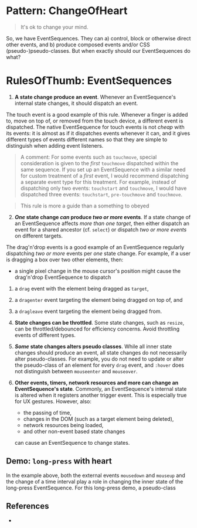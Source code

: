 # Pattern: ChangeOfHeart

> It's ok to change your mind.

So, we have EventSequences. They can a) control, block or otherwise direct other events, and b) produce composed events and/or CSS (pseudo-)pseudo-classes. But when exactly should our EventSequences do what?

# RulesOfThumb: EventSequences

1. **A state change produce an event**. Whenever an EventSequence's internal state changes, it should dispatch an event.

The touch event is a good example of this rule. Whenever a finger is added to, move on top of, or removed from the touch device, a different event is dispatched. The native EventSequence for touch events is not *cheap* with its events: it is almost as if it dispatches events whenever it can, and it gives different types of events different names so that they are simple to distinguish when adding event listeners.

> A comment: For some events such as `touchmove`, special consideration is given to the *first* `touchmove` dispatched within the same sequence. If you set up an EventSequence with a similar need for custom treatment of a *first* event, I would recommend dispatching a separate event type for this treatment. For example, instead of dispatching only two events: `touchstart` and `touchmove`, I would have dispatched three events: `touchstart`, `pre-touchmove` and `touchmove`.

> This rule is more a guide than a something to obeyed 

2. ***One* state change *can* produce *two or more* events**. If a state change of an EventSequence affects *more than one target*, then either dispatch an event for a shared ancestor (cf. `select`) or dispatch *two or more events* on different targets.

The drag'n'drop events is a good example of an EventSequence regularly dispatching *two or more* events per *one* state change. For example, if a user is dragging a box over two other elements, then:
 * a single pixel change in the mouse cursor's position might cause the drag'n'drop EventSequence to dispatch
1. a `drag` event with the element being dragged as `target`, 
2. a `dragenter` event targeting the element being dragged on top of, and
3. a `dragleave` event targeting the element being dragged from.  

3. **State changes can be throttled**. Some state changes, such as `resize`, can be throttled/debounced for efficiency concerns. Avoid throttling events of different types.

4. ***Some* state changes alters pseudo classes**. While all inner state changes should produce an event, all state changes do not necessarily alter pseudo-classes. For example, you do not need to update or alter the pseudo-class of an element for every `drag` event, and `:hover` does not distinguish between `mouseenter` and `mouseover`.

5. **Other events, timers, network resources and more can change an EventSequence's state**. Commonly, an EventSequence's internal state is altered when it registers another trigger event. This is especially true for UX gestures. However, also:
   * the passing of time, 
   * changes in the DOM (such as a target element being deleted), 
   * network resources being loaded,
   * and other non-event based state changes
   
   can cause an EventSequence to change states.
   
## Demo: `long-press` with heart

<pretty-printer href="./demo/long-press-ChangeOfHeart.js"></pretty-printer>

In the example above, both the external events `mousedown` and `mouseup` and the change of a time interval play a role in changing the inner state of the long-press EventSequence. For this long-press demo, a pseudo-class 

<code-demo src="./demo/long-press-ChangeOfHeart.html"></code-demo>

## References

 * 
